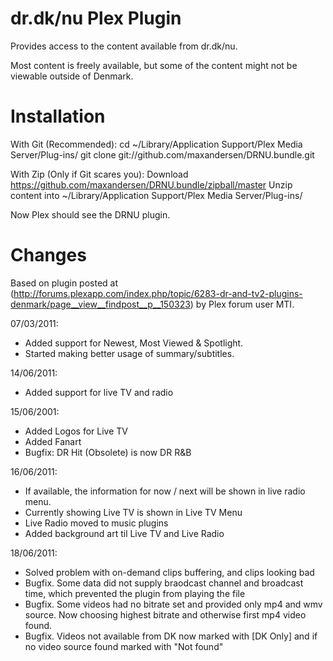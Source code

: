 dr.dk/nu Plex Plugin
====================

Provides access to the content available from dr.dk/nu.

Most content is freely available, but some of the content might not be
viewable outside of Denmark.

Installation
============

With Git (Recommended):
cd ~/Library/Application Support/Plex Media Server/Plug-ins/
git clone git://github.com/maxandersen/DRNU.bundle.git

With Zip (Only if Git scares you): 
Download https://github.com/maxandersen/DRNU.bundle/zipball/master
Unzip content into ~/Library/Application Support/Plex Media Server/Plug-ins/

Now Plex should see the DRNU plugin.

Changes
=======
Based on plugin posted at
(http://forums.plexapp.com/index.php/topic/6283-dr-and-tv2-plugins-denmark/page__view__findpost__p__150323)
by Plex forum user MTI.

07/03/2011: 
   + Added support for Newest, Most Viewed & Spotlight.
   + Started making better usage of summary/subtitles.

14/06/2011:
   + Added support for live TV and radio
		
15/06/2001:
   + Added Logos for Live TV
   + Added Fanart
   + Bugfix: DR Hit (Obsolete) is now DR R&B
		
16/06/2011:
   + If available, the information for now / next will be shown in live radio menu. 
   + Currently showing Live TV is shown in Live TV Menu 
   + Live Radio moved to music plugins
   + Added background art til Live TV and Live Radio
	
18/06/2011:
   + Solved problem with on-demand clips buffering, and clips looking bad
   + Bugfix. Some data did not supply braodcast channel and broadcast time, which prevented the plugin from playing the file
   + Bugfix. Some videos had no bitrate set and provided only mp4 and wmv source. Now choosing highest bitrate and otherwise first mp4 video found.
   + Bugfix. Videos not available from DK now marked with [DK Only] and if no video source found marked with "Not found"

 
